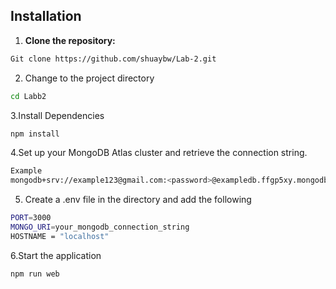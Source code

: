 ## Installation

1. **Clone the repository:**
```bash
Git clone https://github.com/shuaybw/Lab-2.git
```
2. Change to the project directory
```bash
cd Labb2
```
3.Install Dependencies
```bash
npm install
```
4.Set up your MongoDB Atlas cluster and retrieve the connection string.
```bash
Example
mongodb+srv://example123@gmail.com:<password>@exampledb.ffgp5xy.mongodb.net/
```
5. Create a .env file in the directory and add the following
```bash
PORT=3000
MONGO_URI=your_mongodb_connection_string 
HOSTNAME = "localhost"
```
6.Start the application
```bash
npm run web
```
